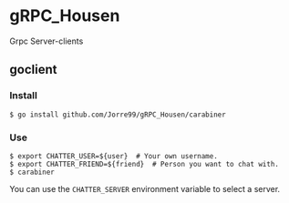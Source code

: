 # gRPC_Housen
Grpc Server-clients

## goclient

### Install

`$ go install github.com/Jorre99/gRPC_Housen/carabiner`

### Use

```
$ export CHATTER_USER=${user}  # Your own username.
$ export CHATTER_FRIEND=${friend}  # Person you want to chat with.
$ carabiner 
```

You can use the `CHATTER_SERVER` environment variable to select a server.
